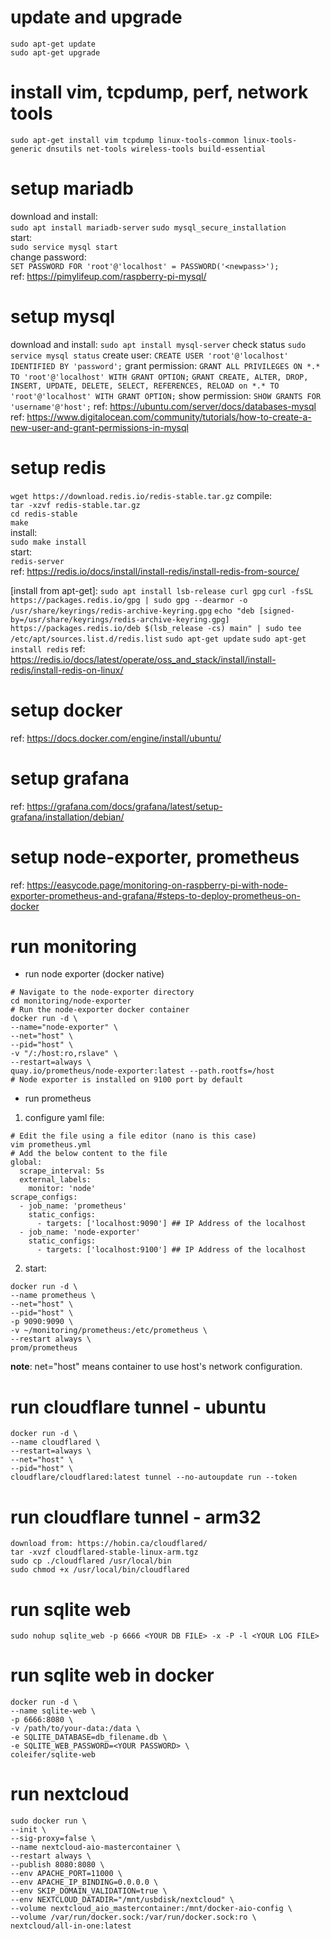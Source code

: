 # update and upgrade
`sudo apt-get update`  
`sudo apt-get upgrade`  

# install vim, tcpdump, perf, network tools
`sudo apt-get install vim tcpdump linux-tools-common linux-tools-generic dnsutils net-tools wireless-tools build-essential`  

# setup mariadb
download and install:  
`sudo apt install mariadb-server`
`sudo mysql_secure_installation`  
start:  
`sudo service mysql start`  
change password:  
`SET PASSWORD FOR 'root'@'localhost' = PASSWORD('<newpass>');`  
ref: https://pimylifeup.com/raspberry-pi-mysql/

# setup mysql
download and install:
`sudo apt install mysql-server`
check status
`sudo service mysql status`
create user:
`CREATE USER 'root'@'localhost' IDENTIFIED BY 'password';`
grant permission:
`GRANT ALL PRIVILEGES ON *.* TO 'root'@'localhost' WITH GRANT OPTION;`
`GRANT CREATE, ALTER, DROP, INSERT, UPDATE, DELETE, SELECT, REFERENCES, RELOAD on *.* TO 'root'@'localhost' WITH GRANT OPTION;`
show permission:
`SHOW GRANTS FOR 'username'@'host';`
ref: https://ubuntu.com/server/docs/databases-mysql
ref: https://www.digitalocean.com/community/tutorials/how-to-create-a-new-user-and-grant-permissions-in-mysql

# setup redis
[install from source]:  
download:  
`wget https://download.redis.io/redis-stable.tar.gz`
compile:  
`tar -xzvf redis-stable.tar.gz`  
`cd redis-stable`  
`make`  
install:  
`sudo make install`  
start:  
`redis-server`  
ref: https://redis.io/docs/install/install-redis/install-redis-from-source/

[install from apt-get]:
`sudo apt install lsb-release curl gpg`
`curl -fsSL https://packages.redis.io/gpg | sudo gpg --dearmor -o /usr/share/keyrings/redis-archive-keyring.gpg`
`echo "deb [signed-by=/usr/share/keyrings/redis-archive-keyring.gpg] https://packages.redis.io/deb $(lsb_release -cs) main" | sudo tee /etc/apt/sources.list.d/redis.list`
`sudo apt-get update`
`sudo apt-get install redis`
ref: https://redis.io/docs/latest/operate/oss_and_stack/install/install-redis/install-redis-on-linux/

# setup docker
ref: https://docs.docker.com/engine/install/ubuntu/

# setup grafana
ref: https://grafana.com/docs/grafana/latest/setup-grafana/installation/debian/

# setup node-exporter, prometheus
ref: https://easycode.page/monitoring-on-raspberry-pi-with-node-exporter-prometheus-and-grafana/#steps-to-deploy-prometheus-on-docker

# run monitoring
- run node exporter (docker native)
```
# Navigate to the node-exporter directory
cd monitoring/node-exporter
# Run the node-exporter docker container
docker run -d \
--name="node-exporter" \
--net="host" \
--pid="host" \
-v "/:/host:ro,rslave" \
--restart=always \
quay.io/prometheus/node-exporter:latest --path.rootfs=/host
# Node exporter is installed on 9100 port by default
```

- run prometheus
1. configure yaml file:
```
# Edit the file using a file editor (nano is this case)
vim prometheus.yml
# Add the below content to the file
global:
  scrape_interval: 5s
  external_labels:
    monitor: 'node'
scrape_configs:
  - job_name: 'prometheus'
    static_configs:
      - targets: ['localhost:9090'] ## IP Address of the localhost
  - job_name: 'node-exporter'
    static_configs:
      - targets: ['localhost:9100'] ## IP Address of the localhost
```
2. start:
```
docker run -d \
--name prometheus \
--net="host" \ 
--pid="host" \
-p 9090:9090 \
-v ~/monitoring/prometheus:/etc/prometheus \
--restart always \
prom/prometheus
```
**note**: net="host" means container to use host's network configuration. 

# run cloudflare tunnel - ubuntu
```
docker run -d \
--name cloudflared \
--restart=always \
--net="host" \
--pid="host" \
cloudflare/cloudflared:latest tunnel --no-autoupdate run --token
```

# run cloudflare tunnel - arm32
```
download from: https://hobin.ca/cloudflared/
tar -xvzf cloudflared-stable-linux-arm.tgz
sudo cp ./cloudflared /usr/local/bin
sudo chmod +x /usr/local/bin/cloudflared
```

# run sqlite web
```
sudo nohup sqlite_web -p 6666 <YOUR DB FILE> -x -P -l <YOUR LOG FILE>
```

# run sqlite web in docker
```
docker run -d \
--name sqlite-web \
-p 6666:8080 \
-v /path/to/your-data:/data \
-e SQLITE_DATABASE=db_filename.db \
-e SQLITE_WEB_PASSWORD=<YOUR PASSWORD> \
coleifer/sqlite-web
```

# run nextcloud
```
sudo docker run \
--init \
--sig-proxy=false \
--name nextcloud-aio-mastercontainer \
--restart always \
--publish 8080:8080 \
--env APACHE_PORT=11000 \
--env APACHE_IP_BINDING=0.0.0.0 \
--env SKIP_DOMAIN_VALIDATION=true \
--env NEXTCLOUD_DATADIR="/mnt/usbdisk/nextcloud" \
--volume nextcloud_aio_mastercontainer:/mnt/docker-aio-config \
--volume /var/run/docker.sock:/var/run/docker.sock:ro \
nextcloud/all-in-one:latest
```